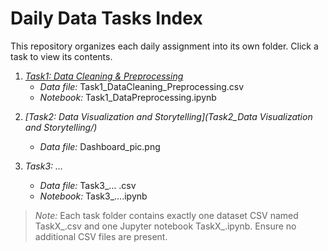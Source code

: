 # Daily Data Tasks Index

This repository organizes each daily assignment into its own folder. Click a task to view its contents.

1. *[Task1: Data Cleaning & Preprocessing](Task1_DataCleaning_Preprocessing/)*
   - *Data file:* Task1_DataCleaning_Preprocessing.csv
   - *Notebook:* Task1_DataPreprocessing.ipynb

<!-- Future tasks will be added here: -->
2. *[Task2: Data Visualization and Storytelling](Task2_Data Visualization and Storytelling/)*
   - *Data file:* Dashboard_pic.png

3. *Task3: …*
   - *Data file:* Task3_… .csv
   - *Notebook:* Task3_….ipynb

> *Note:* Each task folder contains exactly one dataset CSV named TaskX_<ShortTitle>.csv and one Jupyter notebook TaskX_<ShortTitle>.ipynb. Ensure no additional CSV files are present.

